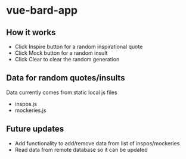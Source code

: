 # vue-bard-app

## How it works

* Click Inspire button for a random inspirational quote
* Click Mock button for a random insult
* Click Clear to clear the random generation

## Data for random quotes/insults

Data currently comes from static local js files

* inspos.js
* mockeries.js

## Future updates

* Add functionality to add/remove data from list of inspos/mockeries
* Read data from remote database so it can be updated
